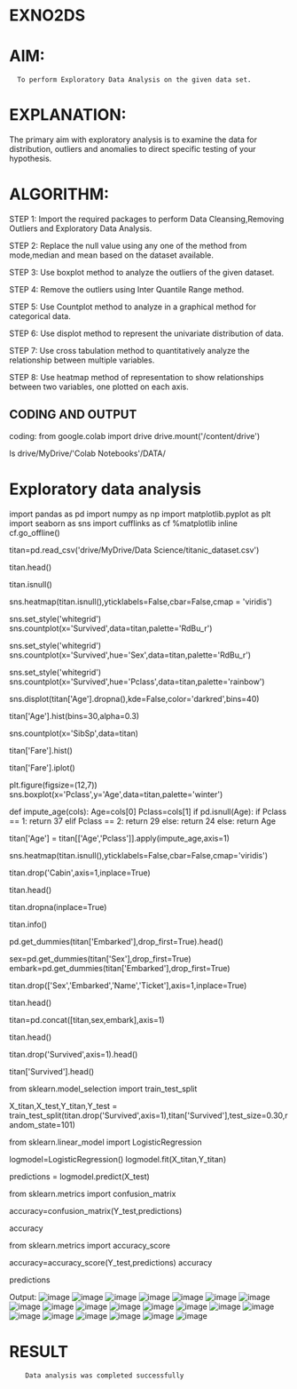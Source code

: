 # EXNO2DS
# AIM:
      To perform Exploratory Data Analysis on the given data set.
      
# EXPLANATION:
  The primary aim with exploratory analysis is to examine the data for distribution, outliers and anomalies to direct specific testing of your hypothesis.
  
# ALGORITHM:
STEP 1: Import the required packages to perform Data Cleansing,Removing Outliers and Exploratory Data Analysis.

STEP 2: Replace the null value using any one of the method from mode,median and mean based on the dataset available.

STEP 3: Use boxplot method to analyze the outliers of the given dataset.

STEP 4: Remove the outliers using Inter Quantile Range method.

STEP 5: Use Countplot method to analyze in a graphical method for categorical data.

STEP 6: Use displot method to represent the univariate distribution of data.

STEP 7: Use cross tabulation method to quantitatively analyze the relationship between multiple variables.

STEP 8: Use heatmap method of representation to show relationships between two variables, one plotted on each axis.

## CODING AND OUTPUT
coding:
        from google.colab import drive
drive.mount('/content/drive')

ls drive/MyDrive/'Colab Notebooks'/DATA/

# **Exploratory data analysis**

import pandas as pd
import numpy as np
import matplotlib.pyplot as plt
import seaborn as sns
import cufflinks as cf
%matplotlib inline
cf.go_offline()

titan=pd.read_csv('drive/MyDrive/Data Science/titanic_dataset.csv')

titan.head()

titan.isnull()

sns.heatmap(titan.isnull(),yticklabels=False,cbar=False,cmap = 'viridis')

sns.set_style('whitegrid')
sns.countplot(x='Survived',data=titan,palette='RdBu_r')

sns.set_style('whitegrid')
sns.countplot(x='Survived',hue='Sex',data=titan,palette='RdBu_r')

sns.set_style('whitegrid')
sns.countplot(x='Survived',hue='Pclass',data=titan,palette='rainbow')

sns.displot(titan['Age'].dropna(),kde=False,color='darkred',bins=40)

titan['Age'].hist(bins=30,alpha=0.3)

sns.countplot(x='SibSp',data=titan)

titan['Fare'].hist()

titan['Fare'].iplot()

plt.figure(figsize=(12,7))
sns.boxplot(x='Pclass',y='Age',data=titan,palette='winter')

def impute_age(cols):
  Age=cols[0]
  Pclass=cols[1]
  if pd.isnull(Age):
    if Pclass == 1:
      return 37
    elif Pclass == 2:
      return 29
    else:
      return 24
  else:
    return Age

titan['Age'] = titan[['Age','Pclass']].apply(impute_age,axis=1)

sns.heatmap(titan.isnull(),yticklabels=False,cbar=False,cmap='viridis')

titan.drop('Cabin',axis=1,inplace=True)

titan.head()

titan.dropna(inplace=True)

titan.info()

pd.get_dummies(titan['Embarked'],drop_first=True).head()

sex=pd.get_dummies(titan['Sex'],drop_first=True)
embark=pd.get_dummies(titan['Embarked'],drop_first=True)

titan.drop(['Sex','Embarked','Name','Ticket'],axis=1,inplace=True)

titan.head()

titan=pd.concat([titan,sex,embark],axis=1)

titan.head()

titan.drop('Survived',axis=1).head()

titan['Survived'].head()

from sklearn.model_selection import train_test_split

X_titan,X_test,Y_titan,Y_test = train_test_split(titan.drop('Survived',axis=1),titan['Survived'],test_size=0.30,random_state=101)

from sklearn.linear_model import LogisticRegression

logmodel=LogisticRegression()
logmodel.fit(X_titan,Y_titan)

predictions = logmodel.predict(X_test)

from sklearn.metrics import confusion_matrix

accuracy=confusion_matrix(Y_test,predictions)

accuracy

from sklearn.metrics import accuracy_score

accuracy=accuracy_score(Y_test,predictions)
accuracy

predictions

Output:
![image](https://github.com/user-attachments/assets/890a183e-62d1-4842-85e1-2b77427e2494)
![image](https://github.com/user-attachments/assets/45e68a67-3d8b-4bde-8c15-1dfaf91e08cf)
![image](https://github.com/user-attachments/assets/5840ffda-4589-4df6-a2eb-c9277e091d0b)
![image](https://github.com/user-attachments/assets/0b0063bc-7099-4b57-b617-5507f34c9d73)
![image](https://github.com/user-attachments/assets/90e3da02-e45e-4e3a-9a59-82f62036a391)
![image](https://github.com/user-attachments/assets/627e4dd1-4df7-49ea-bc00-16aefc86c958)
![image](https://github.com/user-attachments/assets/811bb791-0794-49ac-a444-fe47cb603073)
![image](https://github.com/user-attachments/assets/19a4266b-3fa1-412e-b2a8-4bfc63f2a69b)
![image](https://github.com/user-attachments/assets/bc651add-1af1-45da-af34-a4d62f867483)
![image](https://github.com/user-attachments/assets/8278c6ae-95e2-4d5a-ab64-2c6eeaf3f4d3)
![image](https://github.com/user-attachments/assets/40c44174-248e-40d2-accf-6d1b6619521e)
![image](https://github.com/user-attachments/assets/bd275956-b860-4388-844f-d8b194e3bd42)
![image](https://github.com/user-attachments/assets/551a9019-9580-409c-ba0c-b57a506491e1)
![image](https://github.com/user-attachments/assets/84c6d050-5f54-4bc4-9798-5ea2af315e1c)
![image](https://github.com/user-attachments/assets/dd676729-6c2c-461e-9d43-d1374a0fcf0b)
![image](https://github.com/user-attachments/assets/4ac51547-2df8-4a51-817a-595a67634fdc)
![image](https://github.com/user-attachments/assets/e57e1d52-fd1f-43f1-95c0-04b667dcc59a)
![image](https://github.com/user-attachments/assets/2bf66767-db5b-4581-b10a-7806c1c67d0d)
![image](https://github.com/user-attachments/assets/0f28c292-dc1d-4790-a3e3-84e52f720a96)
![image](https://github.com/user-attachments/assets/eb44617e-1798-43e4-88f6-41ed53e60baf)
![image](https://github.com/user-attachments/assets/7dab067a-90d5-4b88-8e8c-f11b7953f150)


# RESULT
        Data analysis was completed successfully

